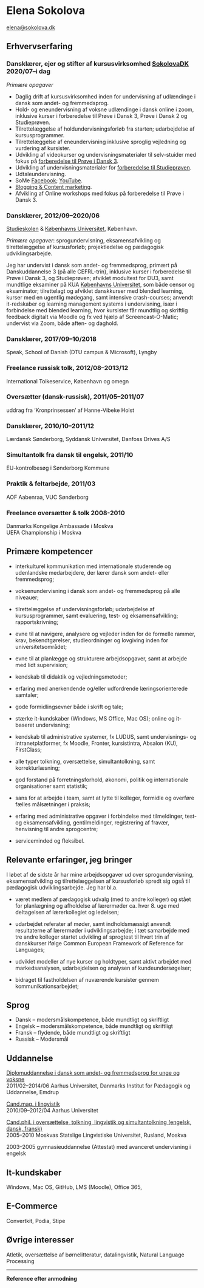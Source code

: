 # Elena Sokolova
[elena@sokolova.dk](mailto:elena@sokolova.dk)<br/>

## Erhvervserfaring

### Dansklærer, ejer og stifter af kursusvirksomhed [SokolovaDK](https://sokolova.dk) 2020/07–i dag 	

*Primære opagaver*

* Daglig drift af kursusvirksomhed inden for undervisning af udlændinge i dansk som andet- og fremmedsprog. 
* Hold- og eneundervisning af voksne udlændinge i dansk online i zoom, inklusive kurser i forberedelse til Prøve i Dansk 3, Prøve i Dansk 2 og Studieprøven.
* Tilrettelæggelse af holdundervisningsforløb fra starten; udarbejdelse af kursusprogrammer. 
* Tilrettelæggelse af eneundervisning inklusive sproglig vejledning og vurdering af kursister.
* Udvikling af videokurser og undervisningsmaterialer til selv-stuider med fokus på [forberedelse til Prøve i Dansk 3](about-a-self-study-video-course-forberedelse-til-about-skriftlig-fremstilling-i-prøve-dansk-3.md).
* Udvikling af undervisningsmaterialer for [forberedelse til Studieprøven](https://sokolova.dk/grammar-and-vocabulary-tips-for-describing-data-in-the-essay-at-studieprøven).
* Udtaleundervisning.
* SoMe [Facebook](https://www.facebook.com/elena.sokolova.92798072/); [YouTube](https://www.youtube.com/channel/UC9Y6VV8O3UrWC-A0WMlWxNw).
* [Blogging & Content marketing](https://sokolova.dk/#blog).
* Afvikling af Online workshops med fokus på forberedelse til Prøve i Dansk 3. 


### Dansklærer, 2012/09–2020/06		
[Studieskolen](http://www.studieskolen.dk/) & [Københavns Universitet](http://nors.ku.dk/english/education/danish_courses/), København. 

*Primære opagaver*: sprogundervisning, eksamensafvikling og tilrettelæggelse af kursusforløb; projektledelse og pædagogisk udviklingsarbejde. 

Jeg har undervist i dansk som andet- og fremmedsprog, primært på Danskuddannelse 3 (på alle CEFRL-trin), inklusive kurser i forberedelse til Prøve i Dansk 3, og Studieprøven; afviklet modultest for DU3, samt mundtlige eksaminer på KUA [Københavns Universitet](http://nors.ku.dk/english/education/danish_courses/), som både censor og eksaminator; tilrettelagt og afviklet danskkurser med blended learning, kurser med en ugentlig mødegang, samt intensive crash-courses; anvendt it-redskaber og learning management systems i undervisning, især i forbindelse med blended learning, hvor kursister får mundtlig og skriftlig feedback digitalt via Moodle og fx ved hjælp af Screencast-O-Matic; undervist via Zoom, både aften- og daghold. 

### Dansklærer, 2017/09–10/2018
Speak, School of Danish (DTU campus & Microsoft), Lyngby

### Freelance russisk tolk, 2012/08–2013/12 
International Tolkeservice, København og omegn

### Oversætter (dansk-russisk), 2011/05–2011/07	
uddrag fra ‘Kronprinsessen’ af Hanne-Vibeke Holst

### Dansklærer, 2010/10–2011/12
Lærdansk Sønderborg, Syddansk Universitet, Danfoss Drives A/S

### Simultantolk fra dansk til engelsk, 2011/10
EU-kontrolbesøg i Sønderborg Kommune

### Praktik & feltarbejde, 2011/03
AOF Aabenraa, VUC Sønderborg 

### Freelance oversætter & tolk 2008-2010
Danmarks Kongelige Ambassade i Moskva<br/>
UEFA Championship i Moskva

## Primære kompetencer

* interkulturel kommunikation med internationale studerende og udenlandske medarbejdere, der lærer dansk som andet- eller fremmedsprog; 

* voksenundervisning i dansk som andet- og fremmedsprog på alle niveauer;

* tilrettelæggelse af undervisningsforløb; udarbejdelse af kursusprogrammer, samt evaluering, test- og eksamensafvikling; rapportskrivning;

* evne til at navigere, analysere og vejleder inden for de formelle rammer, krav, bekendtgørelser, studieordninger og lovgiving inden for universitetsområdet;

* evne til at planlægge og strukturere arbejdsopgaver, samt at arbejde med lidt supervision;

* kendskab til didaktik og vejledningsmetoder;

* erfaring med anerkendende og/eller udfordrende læringsorienterede samtaler;

* gode formidlingsevner både i skrift og tale;

* stærke it-kundskaber (Windows, MS Office, Mac OS); online og it-baseret undervisning; 

* kendskab til administrative systemer, fx LUDUS, samt undervisnings- og intranetplatformer, fx Moodle, Fronter, kursistintra, Absalon (KU), FirstClass;

* alle typer tolkning, oversættelse, simultantolkning, samt korrekturlæsning; 

* god forstand på forretningsforhold, økonomi, politik og internationale organisationer samt statistik;

* sans for at arbejde i team, samt at lytte til kolleger, formidle og overføre fælles målsætninger i praksis;

* erfaring med administrative opgaver i forbindelse med tilmeldinger, test- og eksamensafvikling, gentilmeldinger, registrering af fravær, henvisning til andre sprogcentre; 

* serviceminded og fleksibel.

## Relevante erfaringer, jeg bringer

I løbet af de sidste år har mine arbejdsopgaver ud over sprogundervisning, eksamensafvikling og tilrettelæggelsen af kursusforløb spredt sig også til pædagogisk udviklingsarbejde. Jeg har bl.a.

* været medlem af pædagogisk udvalg (med to andre kolleger) og stået for planlægning og afholdelse af lærermøder ca. hver 8. uge med deltagelsen af lærerkollegiet og ledelsen; 

* udarbejdet referater af møder, samt indholdsmæssigt anvendt resultaterne af lærermøder i udviklingsarbejde;
i tæt samarbejde med tre andre kolleger startet udvikling af sprogtest til hvert trin af danskkurser ifølge Common European Framework of Reference for Languages;

* udviklet modeller af nye kurser og holdtyper, samt aktivt arbejdet med markedsanalysen, udarbejdelsen og analysen af kundeundersøgelser;
 
* bidraget til fastholdelsen af nuværende kursister gennem kommunikationsarbejdet;

## Sprog

* Dansk – modersmålskompetence, både mundtligt og skriftligt
* Engelsk – modersmålskompetence, både mundtligt og skriftligt 
* Fransk – flydende, både mundtligt og skriftligt
* Russisk – Modersmål

## Uddannelse
[Diplomuddannelse i dansk som andet- og fremmedsprog for unge og voksne](http://edu.au.dk/uddannelse/kurserogefteruddannelse/dansksomandetsprog/)<br/>
2011/02–2014/06 Aarhus Universitet, Danmarks Institut for Pædagogik og Uddannelse, Emdrup

[Cand.mag. i lingvistik](http://kandidat.au.dk/lingvistik/)<br/>
2010/09–2012/04 Aarhus Universitet

[Cand.phil. i oversættelse, tolkning, lingvistik og simultantolkning
(engelsk, dansk, fransk)](https://www.linguanet.ru/en/studies/programmes-courses/masters/linguistics-45-04-02-translation-and-interpreting-studies/)<br/>
2005–2010 Moskvas Statslige Lingvistiske Universitet, Rusland, Moskva

2003–2005 		gymnasieuddannelse (Attestat) med avanceret undervisning i engelsk

## It-kundskaber

Windows, Mac OS, GitHub, LMS (Moodle), Office 365, 

## E-Commerce

Convertkit, Podia, Stipe

## Øvrige interesser

Atletik, oversættelse af børnelitteratur, datalingvistik, Natural Language Processing

* * *

**Reference efter anmodning**




